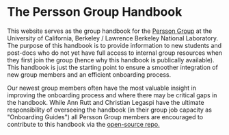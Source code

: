 
# The Persson Group Handbook

This website serves as the group handbook for the [Persson Group](http://perssongroup.lbl.gov) at the University of California, Berkeley / Lawrence Berkeley National Laboratory. The purpose of this handbook is to provide information to new students and post-docs who do not yet have full access to internal group resources when they first join the group (hence why this handbook is publically available). This handbook is just the starting point to ensure a smoother integration of new group members and an efficient onboarding process.

Our newest group members often have the most valuable insight in improving the onboarding process and where there may be critical gaps in the handbook. While Ann Rutt and Christian Legaspi have the ultimate responsibility of overseeing the handbook (in their group job capacity as "Onboarding Guides") all Persson Group members are encouraged to contribute to this handbook via the [open-source repo.](https://github.com/perssongroup/handbook)

